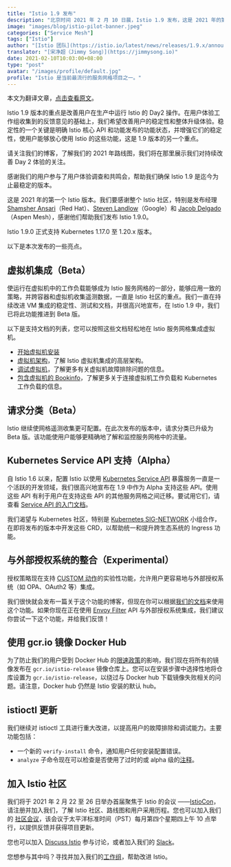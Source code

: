 ```yaml
---
title: "Istio 1.9 发布"
description: "北京时间 2021 年 2 月 10 日晨，Istio 1.9 发布，这是 2021 年的第一个版本。"
image: "images/blog/istio-pilot-banner.jpeg"
categories: ["Service Mesh"]
tags: ["Istio"]
author: "[Istio 团队](https://istio.io/latest/news/releases/1.9.x/announcing-1.9/)"
translator: "[宋净超（Jimmy Song）](https://jimmysong.io)"
date: 2021-02-10T10:03:00+08:00
type: "post"
avatar: "/images/profile/default.jpg"
profile: "Istio 是当前最流行的服务网格项目之一。"
---
```


本文为翻译文章，[点击查看原文](https://istio.io/latest/news/releases/1.9.x/announcing-1.9/)。

Istio 1.9 版本的重点是改善用户在生产中运行 Istio 的 Day2 操作。在用户体验工作组收集到的反馈意见的基础上，我们希望改善用户的稳定性和整体升级体验。稳定性的一个关键是明确 Istio 核心 API 和功能发布的功能状态，并增强它们的稳定性，使用户能够放心使用 Istio 的这些功能，这是 1.9 版本的另一个重点。

请关注我们的博客，了解我们的 2021 年路线图，我们将在那里展示我们对持续改善 Day 2 体验的关注。

感谢我们的用户参与了用户体验调查和共鸣会，帮助我们确保 Istio 1.9 是迄今为止最稳定的版本。

这是 2021 年的第一个 Istio 版本。我们要感谢整个 Istio 社区，特别是发布经理 [Shamsher Ansari](https://github.com/shamsher31)（Red Hat）、[Steven Landlow](https://github.com/stevenctl)（Google）和 [Jacob Delgado](https://github.com/jacob-delgado)（Aspen Mesh），感谢他们帮助我们发布 Istio 1.9.0。

Istio 1.9.0 正式支持 Kubernetes 1.17.0 至 1.20.x 版本。

以下是本次发布的一些亮点。

## 虚拟机集成（Beta）

使运行在虚拟机中的工作负载能够成为 Istio 服务网格的一部分，能够应用一致的策略，并跨容器和虚拟机收集遥测数据，一直是 Istio 社区的重点。我们一直在持续改进 VM 集成的稳定性、测试和文档，并很高兴地宣布，在 Istio 1.9 中，我们已将此功能推进到 Beta 版。

以下是支持文档的列表，您可以按照这些文档轻松地在 Istio 服务网格集成虚拟机。

- [开始虚拟机安装](https://istio.io/latest/docs/setup/install/virtual-machine/)
- [虚拟机架构](https://istio.io/latest/docs/ops/deployment/vm-architecture/)，了解 Istio 虚拟机集成的高层架构。
- [调试虚拟机](https://istio.io/latest/docs/ops/diagnostic-tools/virtual-machines/)，了解更多有关虚拟机故障排除问题的信息。
- [包含虚拟机的 Bookinfo](https://istio.io/latest/docs/examples/virtual-machines/)，了解更多关于连接虚拟机工作负载和 Kubernetes 工作负载的信息。

## 请求分类（Beta）

Istio 继续使网格遥测收集更可配置。在此次发布的版本中，请求分类已升级为 Beta 版。该功能使用户能够更精确地了解和监控服务网格中的流量。

## Kubernetes Service API 支持（Alpha）

自 Istio 1.6 以来，配置 Istio 以使用 [Kubernetes Service API](https://kubernetes-sigs.github.io/service-apis/) 暴露服务一直是一个活跃的开发领域，我们很高兴地宣布在 1.9 中作为 Alpha 支持这些 API。使用这些 API 有利于用户在支持这些 API 的其他服务网格之间迁移。要试用它们，请查看 [Service API 的入门文档](https://istio.io/latest/docs/tasks/traffic-management/ingress/service-apis/)。

我们渴望与 Kubernetes 社区，特别是 [Kubernetes SIG-NETWORK](https://github.com/kubernetes/community/tree/master/sig-network) 小组合作，在即将发布的版本中开发这些 CRD，以帮助统一和提升跨生态系统的 Ingress 功能。

## 与外部授权系统的整合（Experimental）

授权策略现在支持 [CUSTOM 动作](https://istio.io/latest/docs/reference/config/security/authorization-policy/#AuthorizationPolicy-Action)的实验性功能，允许用户更容易地与外部授权系统（如 OPA、OAuth2 等）集成。

我们很快就会发布一篇关于这个功能的博客，但现在你可以根据[我们的文档](https://istio.io/latest/docs/tasks/security/authorization/authz-custom)来使用这个功能。如果你现在正在使用 [Envoy Filter](https://istio.io/latest/docs/reference/config/networking/envoy-filter/) API 与外部授权系统集成，我们建议你尝试一下这个功能，并给我们反馈！

## 使用 gcr.io 镜像 Docker Hub

为了防止我们的用户受到 Docker Hub 的[限速政策](https://istio.io/latest/blog/2020/docker-rate-limit/)的影响，我们现在将所有的镜像发布在 `gcr.io/istio-release` 镜像仓库上。您可以在安装步骤中选择性地将仓库设置为 `gcr.io/istio-release`，以绕过与 Docker hub 下载镜像失败相关的问题。请注意，Docker hub 仍然是 Istio 安装的默认 hub。

## istioctl 更新

我们继续对 istioctl 工具进行重大改进，以提高用户的故障排除和调试能力。主要功能包括：

- 一个新的 `verify-install` 命令，通知用户任何安装配置错误。
- `analyze` 子命令现在可以检查是否使用了过时的或 alpha 级的[注释](https://istio.io/latest/docs/reference/config/annotations/)。

## 加入 Istio 社区

我们将于 2021 年 2 月 22 至 26 日举办首届聚焦于 Istio 的会议 ——[IstioCon](https://events.istio.io/istiocon-2021/)，请注册并加入我们，了解 Istio 社区、路线图和用户采用历程。您也可以加入我们的 [社区会议](https://github.com/istio/community#community-meeting)，该会议于太平洋标准时间（PST）每月第四个星期四上午 10 点举行，以提供反馈并获得项目更新。

您也可以加入 [Discuss Istio](https://discuss.istio.io/) 参与讨论，或者加入我们的 [Slack](https://slack.istio.io/)。

您想参与其中吗？寻找并加入我们的[工作组](https://github.com/istio/community/blob/master/WORKING-GROUPS.md)，帮助改进 Istio。